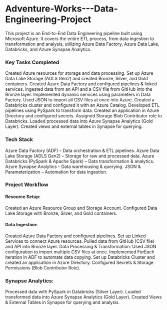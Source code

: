 # Adventure-Works---Data-Engineering-Project

This project is an End-to-End Data Engineering pipeline built using Microsoft Azure. It covers the entire ETL process, from data ingestion to transformation and analysis, utilizing Azure Data Factory, Azure Data Lake, Databricks, and Azure Synapse Analytics.

### Key Tasks Completed
Created Azure resources for storage and data processing.
Set up Azure Data Lake Storage (ADLS Gen2) and created Bronze, Silver, and Gold containers.
Created Azure Data Factory and configured pipelines & linked services.
Ingested data from an API and a CSV file from GitHub into the Bronze layer.
Implemented dynamic services using parameters in Data Factory.
Used JSON to import all CSV files at once into Azure.
Created a Databricks cluster and configured it with an Azure Catalog.
Developed ETL pipelines using PySpark to transform data.
Created an application in Azure Directory and configured secrets.
Assigned Storage Blob Contributor role to Databricks.
Loaded processed data into Azure Synapse Analytics (Gold Layer).
Created views and external tables in Synapse for querying.

### Tech Stack
Azure Data Factory (ADF) – Data orchestration & ETL pipelines.
Azure Data Lake Storage (ADLS Gen2) – Storage for raw and processed data.
Azure Databricks (PySpark & Apache Spark) – Data transformation & analytics.
Azure Synapse Analytics – Data warehousing & querying.
JSON & Parameterization – Automation for data ingestion.

### Project Workflow
#### Resource Setup:
Created an Azure Resource Group and Storage Account.
Configured Data Lake Storage with Bronze, Silver, and Gold containers.

#### Data Ingestion:
Created Azure Data Factory and configured pipelines.
Set up Linked Services to connect Azure resources.
Pulled data from GitHub (CSV file) and API into Bronze layer.
Data Processing & Transformation:
Used JSON configuration to import multiple CSV files at once.
Implemented ForEach iteration in ADF to automate data copying.
Set up Databricks Cluster and created an application in Azure Directory.
Configured Secrets & Storage Permissions (Blob Contributor Role).

### Synapse Analytics:
Processed data with PySpark in Databricks (Silver Layer).
Loaded transformed data into Azure Synapse Analytics (Gold Layer).
Created Views & External Tables in Synapse for querying and analysis.
